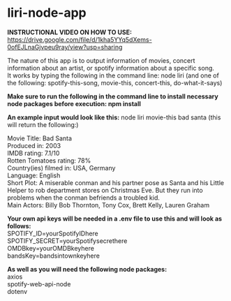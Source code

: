 # liri-node-app

**INSTRUCTIONAL VIDEO ON HOW TO USE:** https://drive.google.com/file/d/1kha5YYq5dXems-0ofEJLnaGjvpeu9ray/view?usp=sharing

The nature of this app is to output information of movies, concert information about an artist, or spotify information about a specific song.  
It works by typing the following in the command line: node liri (and one of the following: spotify-this-song, movie-this, concert-this, do-what-it-says)  

**Make sure to run the following in the command line to install necessary node packages before execution: npm install**

**An example input would look like this:** node liri movie-this bad santa (this will return the following:)

Movie Title: Bad Santa  
Produced in: 2003  
IMDB rating: 7.1/10  
Rotten Tomatoes rating: 78%  
Country(ies) filmed in: USA, Germany  
Language: English  
Short Plot: A miserable conman and his partner pose as Santa and his Little Helper to rob department stores on Christmas Eve. But they run into  
problems when the conman befriends a troubled kid.  
Main Actors: Billy Bob Thornton, Tony Cox, Brett Kelly, Lauren Graham  

**Your own api keys will be needed in a .env file to use this and will look as follows:**  
SPOTIFY_ID=yourSpotifyIDhere  
SPOTIFY_SECRET=yourSpotifysecrethere  
OMDBkey=yourOMDBkeyhere  
bandsKey=bandsintownkeyhere  

**As well as you will need the following node packages:**  
axios  
spotify-web-api-node  
dotenv  

